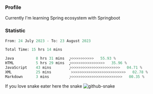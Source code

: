 ### Profile 

Currently I'm learning Spring ecosystem with Springboot

### Statistic
<!--START_SECTION:waka-->

```python
From: 24 July 2023 - To: 23 August 2023

Total Time: 15 hrs 14 mins

Java          8 hrs 31 mins   ͎͎͎͎͎͎͎͎͎͎͎͎͎͎>>>>>>>>>>>   55.93 %
HTML          5 hrs 29 mins   ͎͎͎͎͎͎͎͎͎>>>>>>>>>>>>>>>>   35.96 %
JavaScript    43 mins         ͎͕>>>>>>>>>>>>>>>>>>>>>>>   04.71 %
XML           25 mins         >>>>>>>>>>>>>>>>>>>>>>>>>   02.78 %
Markdown      3 mins          ͙>>>>>>>>>>>>>>>>>>>>>>>>   00.35 %
```

<!--END_SECTION:waka-->

If you love snake eater here the snake 
<picture>
  <source media="(prefers-color-scheme: dark)" srcset="https://github.com/pradana4648/pradana4648/blob/c0566a83ca6ea5f2e46bab00e717c4c82b4b5c4c/github-contribution-grid-snake-dark.svg" />
  <source media="(prefers-color-scheme: light)" srcset="https://github.com/pradana4648/pradana4648/blob/c0566a83ca6ea5f2e46bab00e717c4c82b4b5c4c/github-contribution-grid-snake.svg" />
  <img alt="github-snake" src="https://github.com/pradana4648/pradana4648/blob/c0566a83ca6ea5f2e46bab00e717c4c82b4b5c4c/github-contribution-grid-snake.svg" />
</picture>
